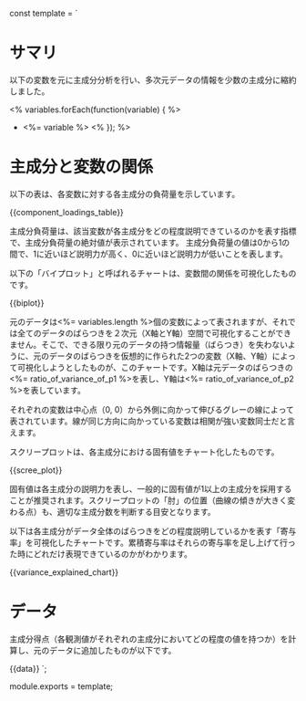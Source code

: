 const template = `
# サマリ

以下の変数を元に主成分分析を行い、多次元データの情報を少数の主成分に縮約しました。

<% variables.forEach(function(variable) { %>
* <%= variable %>
<% }); %>

# 主成分と変数の関係

以下の表は、各変数に対する各主成分の負荷量を示しています。

{{component_loadings_table}}

主成分負荷量は、該当変数が各主成分をどの程度説明できているのかを表す指標で、主成分負荷量の絶対値が表示されています。
主成分負荷量の値は0から1の間で、1に近いほど説明力が高く、0に近いほど説明力が低いことを表します。

以下の「バイプロット」と呼ばれるチャートは、変数間の関係を可視化したものです。

{{biplot}}

元のデータは<%= variables.length %>個の変数によって表されますが、それでは全てのデータのばらつきを２次元（X軸とY軸）空間で可視化することができません。そこで、できる限り元のデータの持つ情報量（ばらつき）を失わないように、元のデータのばらつきを仮想的に作られた2つの変数（X軸、Y軸）によって可視化しようとしたものが、このチャートです。X軸は元データのばらつきの<%= ratio_of_variance_of_p1 %>を表し、Y軸は<%= ratio_of_variance_of_p2 %>を表しています。

それぞれの変数は中心点（0, 0）から外側に向かって伸びるグレーの線によって表されています。線が同じ方向に向かっている変数は相関が強い変数同士だと言えます。

スクリープロットは、各主成分における固有値をチャート化したものです。

{{scree_plot}}

固有値は各主成分の説明力を表し、一般的に固有値が1以上の主成分を採用することが推奨されます。スクリープロットの「肘」の位置（曲線の傾きが大きく変わる点）も、適切な主成分数を判断する目安となります。

以下は各主成分がデータ全体のばらつきをどの程度説明しているかを表す「寄与率」を可視化したチャートです。累積寄与率はそれらの寄与率を足し上げて行った時にどれだけ表現できているのかがわかります。

{{variance_explained_chart}}

# データ

主成分得点（各観測値がそれぞれの主成分においてどの程度の値を持つか）を計算し、元のデータに追加したものが以下です。

{{data}}
`;

module.exports = template;
